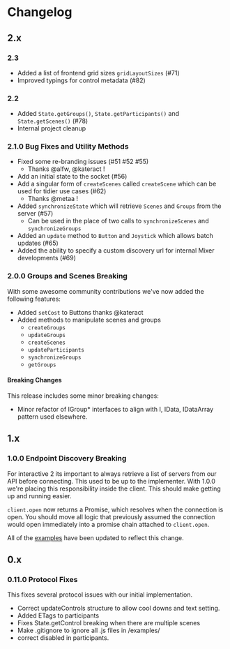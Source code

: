 # Changelog

## 2.x

### 2.3
- Added a list of frontend grid sizes `gridLayoutSizes` (#71)
- Improved typings for control metadata (#82)

### 2.2
- Added `State.getGroups()`, `State.getParticipants()` and `State.getScenes()` (#78)
- Internal project cleanup

### 2.1.0 Bug Fixes and Utility Methods

- Fixed some re-branding issues (#51 #52 #55)
  - Thanks @alfw, @kateract !
- Add an initial state to the socket (#56)
- Add a singular form of `createScenes` called `createScene` which can be used for tidier use cases (#62)
  - Thanks @metaa !
- Added `synchronizeState` which will retrieve `Scenes` and `Groups` from the server (#57)
  - Can be used in the place of two calls to `synchronizeScenes` and `synchronizeGroups`
- Added an `update` method to `Button` and `Joystick` which allows batch updates (#65)
- Added the ability to specify a custom discovery url for internal Mixer developments (#69)

### 2.0.0 Groups and Scenes **Breaking**

With some awesome community contributions we've now added the following features:

- Added `setCost` to Buttons thanks @kateract
- Added methods to manipulate scenes and groups
  - `createGroups`
  - `updateGroups`
  - `createScenes`
  - `updateParticipants`
  - `synchronizeGroups`
  - `getGroups`

#### Breaking Changes

This release includes some minor breaking changes:

- Minor refactor of IGroup* interfaces to align with I, IData, IDataArray pattern used elsewhere.

## 1.x

### 1.0.0 Endpoint Discovery **Breaking**

For interactive 2 its important to always retrieve a list of servers from our API before connecting. This used to be up to the implementer. With 1.0.0 we're placing this responsibility inside the client. This should make getting up and running easier.

`client.open` now returns a Promise, which resolves when the connection is open. You should move all logic that previously assumed the connection would open immediately into a promise chain attached to `client.open`.

All of the [examples](examples/) have been updated to reflect this change.

## 0.x

### 0.11.0 Protocol Fixes

This fixes several protocol issues with our initial implementation.

- Correct updateControls structure to allow cool downs and text setting.
- Added ETags to participants
- Fixes State.getControl breaking when there are multiple scenes
- Make .gitignore to ignore all .js files in /examples/
- correct disabled in participants.

